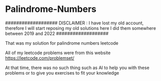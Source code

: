 # Palindrome-Numbers
###################
DISCLAIMER : 
I have lost my old account, therefore I will start reposing my old solutions here
I did them somewhere between 2019 and 2022
###################

That was my solution for palindrome numbers leetcode

All of my leetcode problems were from this website 
https://leetcode.com/problemset/

At that time, there was no such thing such as AI to help you with these problems or to give you exercises to fit your knowledge
